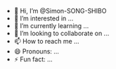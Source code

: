 - 👋 Hi, I’m @Simon-SONG-SHIBO
- 👀 I’m interested in ...
- 🌱 I’m currently learning ...
- 💞️ I’m looking to collaborate on ...
- 📫 How to reach me ...
- 😄 Pronouns: ...
- ⚡ Fun fact: ...

<!---
Simon-SONG-SHIBO/Simon-SONG-SHIBO is a ✨ special ✨ repository because its `README.md` (this file) appears on your GitHub profile.
You can click the Preview link to take a look at your changes.
--->
